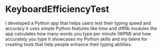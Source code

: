 # KeyboardEfficiencyTest
I developed a Python app that helps users test their typing speed and accuracy it uses simple Python features like time and difflib modules the app calculates how many words you type per minute (WPM) and how accurately you type it showcases my Python skills and my talent for creating tools that help people enhance their typing abilities.
